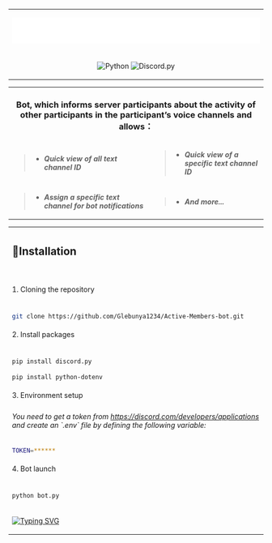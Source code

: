 <table>
 
  <tr>
   <td>
    <p align="center">
     <img src="BotLogo.png" alt="LogoBot">
    </p>
   </td>
  </tr>

 
<tr>
 <td>
  <p align='center'>
   <img alt="Python" src="https://img.shields.io/badge/-Python-090909?style=for-the-badge&logo=python&logoColor=white">
   <img alt="Discord.py" src="https://img.shields.io/badge/-discord.py-090909?style=for-the-badge&logo=discord&logoColor=white">
  </p>
 </td>
</tr>

</table>

<table>
  <tr>
    <td colspan="2">
      <h3 align='center'>Bot, which informs server participants about the activity of other participants in the participant’s voice channels and allows：</h3>
    </td>
  </tr>
  
  <tr>
    <td>
       
 > - _**Quick view of all text channel ID**_
    </td>
    <td>
    
  > - _**Quick view of a specific text channel ID**_
    </td>
  </tr>
  
   <tr>
    <td>
       
  > - _**Assign a specific text channel for bot notifications**_
    </td>
    <td>
    
  > - _**And more...**_
    </td>
  </tr>
</table>

<table style="width: 100%; max-width: 100%;">
  <tr>
    <td style="width: 100%; max-width: 100%;">

   ## 🔧Installationㅤㅤㅤㅤㅤㅤㅤㅤㅤㅤㅤㅤㅤㅤㅤㅤㅤㅤㅤㅤㅤㅤㅤㅤㅤㅤㅤㅤㅤㅤㅤㅤㅤㅤ
<tr>
  <td>
 	 1. Cloning the repository
  </td>
</tr>

<tr>
  <td>
<br>
			
```bash
git clone https://github.com/Glebunya1234/Active-Members-bot.git
```

  </td>
</tr>

<tr>
  <td>
 	 2. Install packages
  </td>
</tr>

<tr>
  <td>
<br>

```bash
pip install discord.py
```
```bash
pip install python-dotenv
```
  </td>
</tr>

<tr>
  <td>
 	 3. Environment setup
  </td>
</tr>

<tr>
  <td>
		 <h6> You need to get a token from  <a href="https://discord.com/developers/applications/">https://discord.com/developers/applications</a>  and create an `.env` file by defining the following variable:</h6>

	
```bash
TOKEN=******
```
  </td>
</tr>



<tr>
  <td>
 	 4. Bot launch
  </td>
</tr>

<tr>
  <td>
<br>

```bash
python bot.py
```

  </td>
</tr>

<tr>
  <td>
 	  	 

[![Typing SVG](https://readme-typing-svg.demolab.com?font=Fira+Code&weight=900&size=14&duration=2000&pause=5500&color=858C9C&center=true&vCenter=true&random=false&width=1200&separator=%3C&lines=Attention%2C+receiving+a+token+will+not+be+enough;+in+addition+to+the+token%2C+you+must+configure+your+bot+on+the+site+listed+above+and+add+it+to+your+server)](https://git.io/typing-svg)

  </td>
</tr>

</table>

